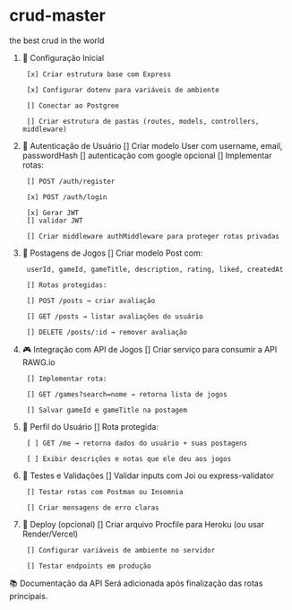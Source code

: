 # crud-master
the best crud in the world

1. 🔧 Configuração Inicial

        [x] Criar estrutura base com Express

        [x] Configurar dotenv para variáveis de ambiente

        [] Conectar ao Postgree

        [] Criar estrutura de pastas (routes, models, controllers, middleware)

2. 🔐 Autenticação de Usuário
        [] Criar modelo User com username, email, passwordHash
        [] autenticação com google opcional
        [] Implementar rotas:

        [] POST /auth/register

        [x] POST /auth/login

        [x] Gerar JWT
        [] validar JWT

        [] Criar middleware authMiddleware para proteger rotas privadas

3. 📝 Postagens de Jogos
        [] Criar modelo Post com:

        userId, gameId, gameTitle, description, rating, liked, createdAt

        [] Rotas protegidas:

        [] POST /posts → criar avaliação

        [] GET /posts → listar avaliações do usuário

        [] DELETE /posts/:id → remover avaliação

4. 🎮 Integração com API de Jogos
        [] Criar serviço para consumir a API RAWG.io

        [] Implementar rota:

        [] GET /games?search=nome → retorna lista de jogos

        [] Salvar gameId e gameTitle na postagem

5. 👤 Perfil do Usuário
        [] Rota protegida:

        [ ] GET /me → retorna dados do usuário + suas postagens

        [ ] Exibir descrições e notas que ele deu aos jogos

6. 🧪 Testes e Validações
        [] Validar inputs com Joi ou express-validator

        [] Testar rotas com Postman ou Insomnia

        [] Criar mensagens de erro claras

7. 🚀 Deploy (opcional)
        [] Criar arquivo Procfile para Heroku (ou usar Render/Vercel)

        [] Configurar variáveis de ambiente no servidor

        [] Testar endpoints em produção

📚 Documentação da API
Será adicionada após finalização das rotas principais.